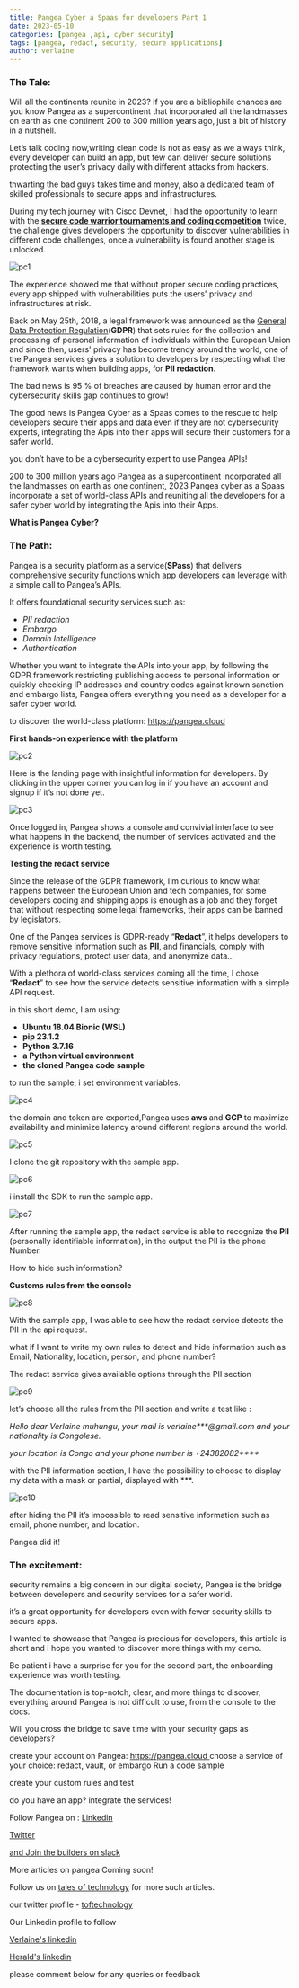 ```yaml
---
title: Pangea Cyber a Spaas for developers Part 1
date: 2023-05-10
categories: [pangea ,api, cyber security]
tags: [pangea, redact, security, secure applications]
author: verlaine
---
```


### **The Tale:**  

Will all the continents reunite in 2023? If you are a bibliophile chances are you know Pangea as a supercontinent that incorporated all the landmasses on earth as one continent 200 to 300 million years ago, just a bit of history in a nutshell.

Let’s talk coding now,writing clean code is not as easy as we always think, every developer can build an app, but few can deliver secure solutions protecting the user’s privacy daily with different attacks from hackers.

thwarting the bad guys takes time and money, also a dedicated team of skilled professionals to secure apps and infrastructures.

During my tech journey with Cisco Devnet, I had the opportunity to learn with the [**secure code warrior tournaments and coding competition**](https://www.securecodewarrior.com/products/tournaments) twice, the challenge gives developers the opportunity to discover vulnerabilities in different code challenges, once a vulnerability is found another stage is unlocked.

![pc1](/assets/img/favicons/pc1.png)

The experience showed me that without proper secure coding practices, every app shipped with vulnerabilities puts the users' privacy and infrastructures at risk.

Back on May 25th, 2018, a legal framework was announced as the [General Data Protection Regulation](https://gdpr-info.eu/)(**GDPR**) that sets rules for the collection and processing of personal information of individuals within the European Union and since then, users' privacy has become trendy around the world, one of the Pangea services gives a solution to developers by respecting what the framework wants when building apps, for **PII redaction**.

The bad news is 95 % of breaches are caused by human error and the cybersecurity skills gap continues to grow!

The good news is Pangea Cyber as a Spaas comes to the rescue to help developers secure their apps and data even if they are not cybersecurity experts, integrating the Apis into their apps will secure their customers for a safer world.

you don’t have to be a cybersecurity expert to use Pangea APIs!

200 to 300 million years ago Pangea as a supercontinent incorporated all the landmasses on earth as one continent, 2023 Pangea cyber as a Spaas incorporate a set of world-class APIs and reuniting all the developers for a safer cyber world by integrating the Apis into their Apps.

**What is Pangea Cyber?**

### **The Path:**

Pangea is a security platform as a service(**SPass**) that delivers comprehensive security functions which app developers can leverage with a simple call to Pangea’s APIs.

It offers foundational security services such as:

- *PII redaction*
- *Embargo*
- *Domain Intelligence*
- *Authentication*

Whether you want to integrate the APIs into your app, by following the GDPR framework restricting publishing access to personal information or quickly checking IP addresses and country codes against known sanction and embargo lists, Pangea offers everything you need as a developer for a safer cyber world.

to discover the world-class platform: <https://pangea.cloud>

**First hands-on experience with the platform**

![pc2](/assets/img/favicons/pc2.png)

Here is the landing page with insightful information for developers. By clicking in the upper corner you can log in if you have an account and signup if it’s not done yet.

![pc3](/assets/img/favicons/pc3.png)

Once logged in, Pangea shows a console and convivial interface to see what happens in the backend, the number of services activated and the experience is worth testing.

**Testing the redact service**

Since the release of the GDPR framework, I’m curious to know what happens between the European Union and tech companies, for some developers coding and shipping apps is enough as a job and they forget that without respecting some legal frameworks, their apps can be banned by legislators.

One of the Pangea services is GDPR-ready “**Redact**”, it helps developers to remove sensitive information such as **PII**, and financials, comply with privacy regulations, protect user data, and anonymize data…

With a plethora of world-class services coming all the time, I chose “**Redact**” to see how the service detects sensitive information with a simple API request.

in this short demo, I am using:

- **Ubuntu 18.04 Bionic (WSL)**
- **pip 23.1.2**
- **Python 3.7.16**
- **a Python virtual environment**
- **the cloned Pangea code sample**

to run the sample, i set environment variables.

![pc4](/assets/img/favicons/pc4.png)

the domain and token are exported,Pangea uses **aws** and **GCP** to maximize availability and minimize latency around different regions around the world.

![pc5](/assets/img/favicons/pc5.png)

I clone the git repository with the sample app.

![pc6](/assets/img/favicons/pc6.png)

i install the SDK to run the sample app.

![pc7](/assets/img/favicons/pc7.png)

After running the sample app, the redact service is able to recognize the **PII** (personally identifiable information), in the output the PII is the phone Number.

How to hide such information?

**Customs rules from the console**

![pc8](/assets/img/favicons/pc8.png)

With the sample app, I was able to see how the redact service detects the PII in the api request.

what if I want to write my own rules to detect and hide information such as Email, Nationality, location, person, and phone number?

The redact service gives available options through the PII section

![pc9](/assets/img/favicons/pc9.png)

let’s choose all the rules from the PII section and write a test like :

*Hello dear Verlaine muhungu, your mail is verlaine\*\*\*@gmail.com and your nationality is Congolese.*

*your location is Congo and your phone number is +24382082\*\*\*\**

with the PII information section, I have the possibility to choose to display my data with a mask or partial, displayed with \*\*\*.

![pc10](/assets/img/favicons/pc10.png)

after hiding the PII it’s impossible to read sensitive information such as email, phone number, and location.

Pangea did it!

### **The excitement:**

security remains a big concern in our digital society, Pangea is the bridge between developers and security services for a safer world.

it’s a great opportunity for developers even with fewer security skills to secure apps.

I wanted to showcase that Pangea is precious for developers, this article is short and I hope you wanted to discover more things with my demo.

Be patient i have a surprise for you for the second part, the onboarding experience was worth testing.

The documentation is top-notch, clear, and more things to discover, everything around Pangea is not difficult to use, from the console to the docs.

Will you cross the bridge to save time with your security gaps as developers?

create your account on Pangea: [https://pangea.cloud ](https://pangea.cloud)choose a service of your choice: redact, vault, or embargo Run a code sample

create your custom rules and test

do you have an app? integrate the services!

Follow Pangea on : [Linkedin](https://www.linkedin.com/company/pangea-cyber/)

[Twitter](https://twitter.com/pangeacyber)

[and Join the builders on slack](https://pangea.cloud/)

More articles on pangea Coming soon!

Follow us on [tales of technology](https://talesoftechnology.github.io) for more such articles.

our twitter profile - [toftechnology](https://twitter.com/toftechnology)

Our Linkedin profile to follow 

[Verlaine's linkedin](https://www.linkedin.com/in/verlaine-j-muhungu-363507b2/)

[Herald's linkedin](https://linkedin.com/in/herald126/)

please comment below for any queries or feedback